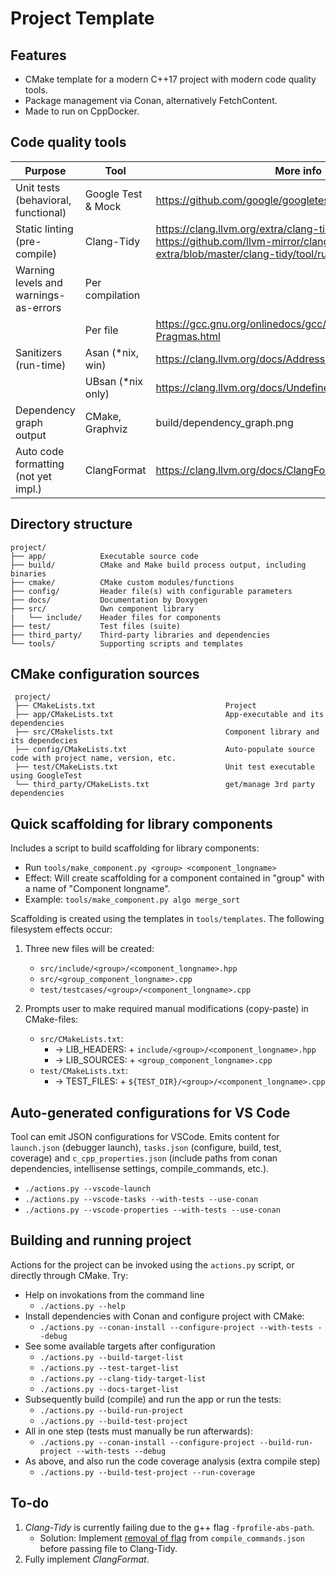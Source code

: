 # Project Template
## Features
- CMake template for a modern C++17 project with modern code quality tools.
- Package management via Conan, alternatively FetchContent.
- Made to run on CppDocker. 


## Code quality tools
| Purpose                               | Tool                  | More info                                                                                                                                 |
| -------                               | ----                  | ----                                                                                                                                      |
| Unit tests (behavioral, functional)   | Google Test & Mock    | https://github.com/google/googletest                                                                                                      |
| Static linting (pre-compile)          | Clang-Tidy            | https://clang.llvm.org/extra/clang-tidy/, https://github.com/llvm-mirror/clang-tools-extra/blob/master/clang-tidy/tool/run-clang-tidy.py  |
| Warning levels and warnings-as-errors | Per compilation       |                                                                                                                                           |
|                                       | Per file              | https://gcc.gnu.org/onlinedocs/gcc/Diagnostic-Pragmas.html                                                                                |
| Sanitizers (run-time)                 | Asan (*nix, win)      | https://clang.llvm.org/docs/AddressSanitizer.html                                                                                         |
|                                       | UBsan (*nix only)     | https://clang.llvm.org/docs/UndefinedBehaviorSanitizer.html                                                                               |
| Dependency graph output               | CMake, Graphviz       | build/dependency_graph.png                                                                                                                |
| Auto code formatting (not yet impl.)  | ClangFormat           | https://clang.llvm.org/docs/ClangFormat.html                                                                                              |


## Directory structure
```
project/
├── app/            Executable source code
├── build/          CMake and Make build process output, including binaries
├── cmake/          CMake custom modules/functions
├── config/         Header file(s) with configurable parameters
├── docs/           Documentation by Doxygen
├── src/            Own component library
|   └── include/    Header files for components
├── test/           Test files (suite)
├── third_party/    Third-party libraries and dependencies
└── tools/          Supporting scripts and templates
```


## CMake configuration sources
```
 project/
 ├── CMakeLists.txt                             Project
 ├── app/CMakeLists.txt                         App-executable and its dependencies
 ├── src/CMakelists.txt                         Component library and its dependecies
 ├── config/CMakeLists.txt                      Auto-populate source code with project name, version, etc. 
 ├── test/CMakeLists.txt                        Unit test executable using GoogleTest
 └── third_party/CMakeLists.txt                 get/manage 3rd party dependencies
```


## Quick scaffolding for library components
Includes a script to build scaffolding for library components:
- Run `tools/make_component.py <group> <component_longname>`
- Effect: Will create scaffolding for a component contained in "group" with a name of "Component longname".
- Example: `tools/make_component.py algo merge_sort` 

Scaffolding is created using the templates in `tools/templates`. The following filesystem effects occur:

1. Three new files will be created:
    * `src/include/<group>/<component_longname>.hpp`
    * `src/<group_component_longname>.cpp`
    * `test/testcases/<group>/<component_longname>.cpp`

2. Prompts user to make required manual modifications (copy-paste) in CMake-files:
    - `src/CMakeLists.txt`:
        * -> LIB_HEADERS: + `include/<group>/<component_longname>.hpp`
        * -> LIB_SOURCES: + `<group_component_longname>.cpp`
    - `test/CMakeLists.txt`:
        * -> TEST_FILES: + `${TEST_DIR}/<group>/<component_longname>.cpp`

## Auto-generated configurations for VS Code
Tool can emit JSON configurations for VSCode.
Emits content for `launch.json` (debugger launch), `tasks.json` (configure, build, test, coverage) and `c_cpp_properties.json` (include paths from conan dependencies, intellisense settings, compile_commands, etc.).
- `./actions.py --vscode-launch`
- `./actions.py --vscode-tasks --with-tests --use-conan`
- `./actions.py --vscode-properties --with-tests --use-conan`

## Building and running project
Actions for the project can be invoked using the `actions.py` script, or directly through CMake. Try:
- Help on invokations from the command line
    - `./actions.py --help`
- Install dependencies with Conan and configure project with CMake:
    - `./actions.py --conan-install --configure-project --with-tests --debug`
 - See some available targets after configuration
    - `./actions.py --build-target-list`
    - `./actions.py --test-target-list`
    - `./actions.py --clang-tidy-target-list`
    - `./actions.py --docs-target-list`
 - Subsequently build (compile) and run the app or run the tests:
    - `./actions.py --build-run-project`
    - `./actions.py --build-test-project`
- All in one step (tests must manually be run afterwards):
    - `./actions.py --conan-install --configure-project --build-run-project --with-tests --debug`
- As above, and also run the code coverage analysis (extra compile step)
    - `./actions.py --build-test-project --run-coverage`

## To-do
1. _Clang-Tidy_ is currently failing due to the g++ flag `-fprofile-abs-path`. 
    - Solution: Implement [removal of flag](https://stackoverflow.com/questions/28344564/cmake-remove-a-compile-flag-for-a-single-translation-unit) from `compile_commands.json` before passing file to Clang-Tidy.
2. Fully implement _ClangFormat_.